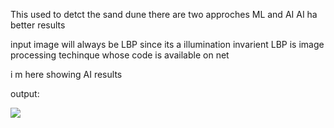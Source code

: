 This used to detct the sand dune there are two approches ML and AI 
AI ha better results 

input image will always be LBP since its a illumination invarient 
LBP is image processing techinque whose code is available on net

i m here showing AI results

output: 


![](AI%20APPROACH/TEST%20U-NET/output.png)
